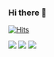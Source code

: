 ### Hi there 👋
[![Hits](https://hits.seeyoufarm.com/api/count/incr/badge.svg?url=https%3A%2F%2Fgithub.com%2Fletmedieyoung%2Fhit-counter&count_bg=%23B5F170&title_bg=%23000000&icon=github.svg&icon_color=%23FFFFFF&title=hits&edge_flat=false)](https://hits.seeyoufarm.com)



<img src="https://img.shields.io/badge/IntelliJ IDEA-000000?style=flat-square&amp;logo=IntelliJ IDEA&amp;logoColor=white" style="max-width: 100%;"> <img src="https://img.shields.io/badge/Eclipse IDE-2C2255?style=flat-square&amp;logo=Eclipse IDE&amp;logoColor=white" style="max-width: 100%;"> <img src="https://img.shields.io/badge/Spring Boot-6DB33F?style=flat-square&amp;logo=Spring Boot&amp;logoColor=white" style="max-width: 100%;">







<!--
**letmedieyoung/letmedieyoung** is a ✨ _special_ ✨ repository because its `README.md` (this file) appears on your GitHub profile.

Here are some ideas to get you started:

- 🔭 I’m currently working on ...
- 🌱 I’m currently learning ...
- 👯 I’m looking to collaborate on ...
- 🤔 I’m looking for help with ...
- 💬 Ask me about ...
- 📫 How to reach me: ...
- 😄 Pronouns: ...
- ⚡ Fun fact: ...
-->
